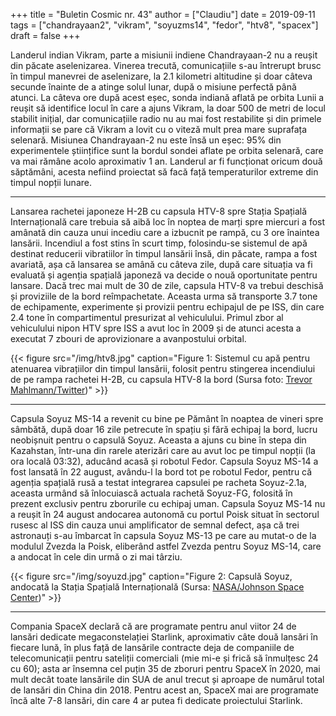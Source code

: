 +++
title = "Buletin Cosmic nr. 43"
author = ["Claudiu"]
date = 2019-09-11
tags = ["chandrayaan2", "vikram", "soyuzms14", "fedor", "htv8", "spacex"]
draft = false
+++

Landerul indian Vikram, parte a misiunii indiene Chandrayaan-2 nu a reușit din păcate aselenizarea. Vinerea trecută, comunicațiile s-au întrerupt brusc în timpul manevrei de aselenizare, la 2.1 kilometri altitudine și doar câteva secunde înainte de a atinge solul lunar, după o misiune perfectă până atunci. La câteva ore după acest eșec, sonda indiană aflată pe orbita Lunii a reușit să identifice locul în care a ajuns Vikram, la doar 500 de metri de locul stabilit inițial, dar comunicațiile radio nu au mai fost restabilite și din primele informații se pare că Vikram a lovit cu o viteză mult prea mare suprafața selenară. Misiunea Chandrayaan-2 nu este însă un eșec: 95% din experimentele științifice sunt la bordul sondei aflate pe orbita selenară, care va mai rămâne acolo aproximativ 1 an. Landerul ar fi funcționat oricum două săptămâni, acesta nefiind proiectat să facă față temperaturilor extreme din timpul nopții lunare.

---

Lansarea rachetei japoneze H-2B cu capsula HTV-8 spre Stația Spațială Internațională care trebuia să aibă loc în noptea de marți spre miercuri a fost amânată din cauza unui incediu care a izbucnit pe rampă, cu 3 ore înaintea lansării. Incendiul a fost stins în scurt timp, folosindu-se sistemul de apă destinat reducerii vibratiilor în timpul lansării însă, din păcate, rampa a fost avariată, așa că lansarea se amână cu câteva zile, după care situația va fi evaluată și agenția spațială japoneză va decide o nouă oportunitate pentru lansare. Dacă trec mai mult de 30 de zile, capsula HTV-8 va trebui deschisă și proviziile de la bord reîmpachetate. Aceasta urma să transporte 3.7 tone de echipamente, experimente și provizii pentru echipajul de pe ISS, din care 2.4 tone în compartimentul presurizat al vehiculului. Primul zbor al vehiculului nipon HTV spre ISS a avut loc în 2009 și de atunci acesta a executat 7 zbouri de aprovizionare a avanpostului orbital.

{{< figure src="/img/htv8.jpg" caption="Figure 1: Sistemul cu apă pentru atenuarea vibrațiilor din timpul lansării, folosit pentru stingerea incendiului de pe rampa rachetei H-2B, cu capsula HTV-8 la bord (Sursa foto: [Trevor Mahlmann/Twitter](https://twitter.com/TrevorMahlmann/status/1171617510849798144))" >}}

---

Capsula Soyuz MS-14 a revenit cu bine pe Pământ în noaptea de vineri spre sâmbătă, după doar 16 zile petrecute în spațiu și fără echipaj la bord, lucru neobișnuit pentru o capsulă Soyuz. Aceasta a ajuns cu bine în stepa din Kazahstan, într-una din rarele aterizări care au avut loc pe timpul nopții (la ora locală 03:32), aducând acasă și robotul Fedor. Capsula Soyuz MS-14 a fost lansată în 22 august, avându-l la bord tot pe robotul Fedor, pentru că agenția spațială rusă a testat integrarea capsulei pe racheta Soyuz-2.1a, aceasta urmând să înlocuiască actuala rachetă Soyuz-FG, folosită în prezent exclusiv pentru zborurile cu echipaj uman. Capsula Soyuz MS-14 nu a reușit în 24 august andocarea autonomă cu portul Poisk situat în sectorul rusesc al ISS din cauza unui amplificator de semnal defect, așa că trei astronauți s-au îmbarcat în capsula Soyuz MS-13 pe care au mutat-o de la modulul Zvezda la Poisk, eliberând astfel Zvezda pentru Soyuz MS-14, care a andocat în cele din urmă o zi mai târziu.

{{< figure src="/img/soyuzd.jpg" caption="Figure 2: Capsulă Soyuz, andocată la Stația Spațială Internațională (Sursa: [NASA/Johnson Space Center](https://www.flickr.com/photos/nasa2explore/38703172071))" >}}

---

Compania SpaceX declară că are programate pentru anul viitor 24 de lansări dedicate megaconstelației Starlink, aproximativ câte două lansări în fiecare lună, în plus față de lansările contracte deja de companiile de telecomunicații pentru sateliții comerciali (mie mi-e și frică să înmulțesc 24 cu 60); asta ar însemna cel puțin 35 de zboruri pentru SpaceX în 2020, mai mult decât toate lansările din SUA de anul trecut și aproape de numărul total de lansări din China din 2018. Pentru acest an, SpaceX mai are programate încă alte 7-8 lansări, din care 4 ar putea fi dedicate proiectului Starlink.